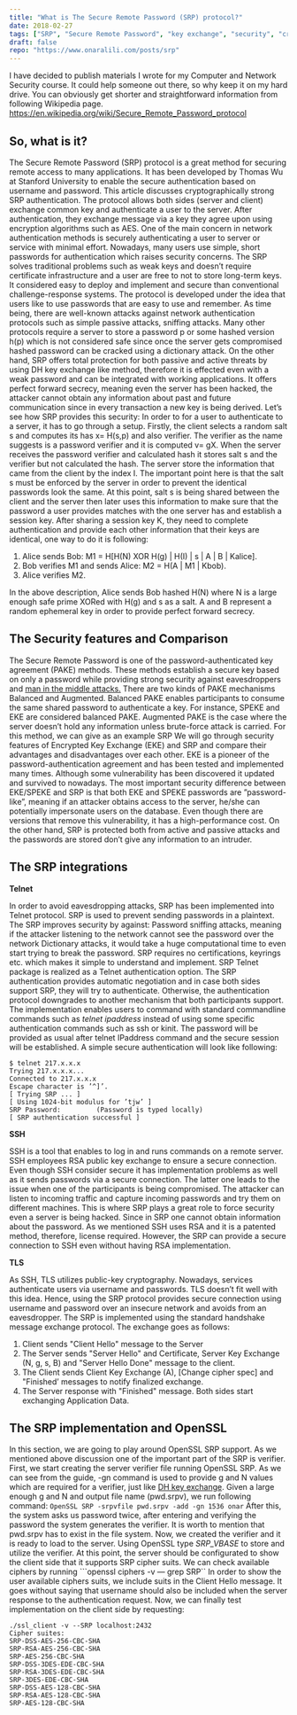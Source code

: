 ```yaml
---
title: "What is The Secure Remote Password (SRP) protocol?"
date: 2018-02-27
tags: ["SRP", "Secure Remote Password", "key exchange", "security", "cryptography"]
draft: false
repo: "https://www.onaralili.com/posts/srp"
---
```

I have decided to publish materials I wrote for my Computer and Network Security course. It could help someone out there, so why keep it on my hard drive.
You can obviously get shorter and straightforward information from following Wikipedia page.
https://en.wikipedia.org/wiki/Secure_Remote_Password_protocol

## So, what is it?
The Secure Remote Password (SRP) protocol is a great method for securing remote access to many applications. It has been developed by Thomas Wu at Stanford University to
enable the secure authentication based on username and password. This
article discusses cryptographically strong SRP authentication. The protocol
allows both sides (server and client) exchange common key and authenticate
a user to the server. After authentication, they exchange message via a key
they agree upon using encryption algorithms such as AES.
One of the main concern in network authentication methods is securely authenticating a user to server or service with minimal effort. Nowadays, many users use simple, short passwords for authentication which raises security concerns. The SRP solves traditional problems such as weak keys and doesn’t require certificate infrastructure and a user are free to not to store long-term keys. It considered easy to deploy and implement and secure than conventional challenge-response systems. The protocol is developed under the idea that users like to use passwords that are easy to use and remember. As time being, there are well-known attacks against network authentication protocols such as simple passive attacks, sniffing attacks. Many other protocols require a server to store a password p or some hashed version h(p) which is not considered safe since once the server gets compromised hashed password can be cracked using a dictionary attack. On the other hand, SRP offers total protection for both passive and active threats by using DH key exchange like method, therefore it is effected even with a weak password and can be integrated with working applications. It offers perfect forward secrecy, meaning even the server has been hacked, the attacker cannot obtain any information about past and future communication since in every transaction a new key is being derived. Let’s see how SRP provides this security:
In order to for a user to authenticate to a server, it has to go through a setup. Firstly, the client selects a random salt s and computes its has x= H(s,p) and also verifier. The verifier as the name suggests is a password verifier and it is computed v= gX. When the server receives the password verifier and calculated hash it stores salt s and the verifier but not calculated the hash. The server store the information that came from the client by the index I.
The important point here is that the salt s must be enforced by the server in order to prevent the identical passwords look the same. At this point, salt s is being shared between the client and the server then later uses this information to make sure that the password a user provides matches with the one server has and establish a session key. After sharing a session key K, they need to complete authentication and provide each other information that their keys are identical, one way to do it is following:  
1. Alice sends Bob: M1 = H[H(N) XOR H(g) | H(I) | s | A | B | Kalice].
2. Bob verifies M1 and sends Alice: M2 = H(A | M1 | Kbob).
3. Alice verifies M2.

In the above description, Alice sends Bob hashed H(N) where N is a large enough safe prime XORed with H(g) and s as a salt. A and B represent a random ephemeral key in order to provide perfect forward secrecy.

## The Security features and Comparison
The Secure Remote Password is one of the password-authenticated key agreement (PAKE) methods. These methods establish a secure key based on only a password while providing strong security against eavesdroppers and <a href="https://en.wikipedia.org/wiki/Man-in-the-middle_attack">man in the middle attacks.</a> There are two kinds of PAKE mechanisms Balanced and Augmented.
Balanced PAKE enables participants to consume the same shared password to authenticate a key. For instance, SPEKE and EKE are considered balanced PAKE.
Augmented PAKE is the case where the server doesn’t hold any information unless brute-force attack is carried. For this method, we can give as an example SRP
We will go through security features of Encrypted Key Exchange (EKE) and SRP and compare their advantages and disadvantages over each other. EKE is a pioneer of the password-authentication agreement and has been tested and implemented many times. Although some vulnerability has been discovered it updated and survived to nowadays. The most important security difference between EKE/SPEKE and SRP is that both EKE and SPEKE passwords are ”password-like”, meaning if an attacker obtains access to the server, he/she can potentially impersonate users on the database. Even though there are versions that remove this vulnerability, it has a high-performance cost. On the other hand, SRP is protected both from active and passive attacks and the passwords are stored don’t give any information to an intruder.

## The SRP integrations

**Telnet**

In order to avoid eavesdropping attacks, SRP has been implemented into Telnet protocol. SRP is used to prevent sending passwords in a plaintext. The SRP improves security by against:
Password sniffing attacks, meaning if the attacker listening to the network cannot see the password over the network
Dictionary attacks, it would take a huge computational time to even start trying to break the password.
SRP requires no certifications, keyrings etc. which makes it simple to understand and implement.
SRP Telnet package is realized as a Telnet authentication option. The SRP authentication provides automatic negotiation and in case both sides support SRP, they will try to authenticate. Otherwise, the authentication protocol downgrades to another mechanism that both participants support. The implementation enables users to command with standard commandline commands such as *telnet ipaddress* instead of using some specific authentication commands such as ssh or kinit. The password will be provided as usual after telnet IPaddress command and the secure session will be established. A simple secure authentication will look like following:
```
$ telnet 217.x.x.x
Trying 217.x.x.x...
Connected to 217.x.x.x
Escape character is ’^]’.
[ Trying SRP ... ]
[ Using 1024-bit modulus for ’tjw’ ]
SRP Password:         (Password is typed locally)
[ SRP authentication successful ]
```
**SSH**

SSH is a tool that enables to log in and runs commands on a remote server. SSH employees RSA public key exchange to ensure a secure connection. Even though SSH consider secure it has implementation problems as well as it sends passwords via a secure connection. The latter one leads to the issue when one of the participants is being compromised. The attacker can listen to incoming traffic and capture incoming passwords and try them
on different machines. This is where SRP plays a great role to force security even a server is being hacked. Since in SRP one cannot obtain information about the password. As we mentioned SSH uses RSA and it is a patented method, therefore, license required. However, the SRP can provide a secure connection to SSH even without having RSA implementation.

**TLS**

As SSH, TLS utilizes public-key cryptography. Nowadays, services authenticate users via username and passwords. TLS doesn’t fit well with this idea. Hence, using the SRP protocol provides secure connection using username and password over an insecure network and avoids from an eavesdropper. The SRP is implemented using the standard handshake message exchange protocol. The exchange goes as follows:
1. Client sends "Client Hello" message to the Server
2. The Server sends "Server Hello"  and Certificate,
Server Key Exchange (N, g, s, B) and
"Server Hello Done" message to the client.
3. The Client sends  Client Key Exchange (A), [Change cipher spec]
and "Finished’ messages to notify finalized exchange.
4. The Server response with "Finished" message.
Both sides start exchanging Application Data.

## The SRP implementation and OpenSSL

In this section, we are going to play around OpenSSL SRP support. As we mentioned above discussion one of the important part of the SRP is verifier. First, we start creating the server verifier file running OpenSSL SRP. As we can see from the guide, -gn command is used to provide g and N values which are required for a verifier, just like [DH key exchange](https://en.wikipedia.org/wiki/Diffie%E2%80%93Hellman_key_exchange). Given a large enough g and N and output file name (pwd.srpv), we run following command:
```OpenSSL SRP -srpvfile pwd.srpv -add -gn 1536 onar```
After this, the system asks us password twice, after entering and verifying the password the system generates the verifier. It is worth to mention that pwd.srpv has to exist in the file system. Now, we created the verifier and it is ready to load to the server. Using OpenSSL type *SRP_VBASE* to store and utilize the verifier.
At this point, the server should be configurated to show the client side that it supports SRP cipher suits. We can check available ciphers by running 
```openssl ciphers -v — grep SRP``
In order to show the user available ciphers suits, we include suits in the Client Hello message. It goes without saying that username should also be included when the server response to the authentication request. Now, we can finally test implementation on the client side by requesting:
```
./ssl_client -v --SRP localhost:2432
Cipher suites:
SRP-DSS-AES-256-CBC-SHA
SRP-RSA-AES-256-CBC-SHA
SRP-AES-256-CBC-SHA
SRP-DSS-3DES-EDE-CBC-SHA
SRP-RSA-3DES-EDE-CBC-SHA
SRP-3DES-EDE-CBC-SHA
SRP-DSS-AES-128-CBC-SHA
SRP-RSA-AES-128-CBC-SHA
SRP-AES-128-CBC-SHA
```
